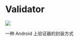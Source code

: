 # Validator

[![](https://jitpack.io/v/twiceyuan/Validator.svg)](https://jitpack.io/#twiceyuan/Validator)

一种 Android 上验证器的封装方式

